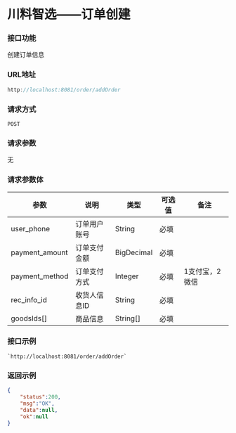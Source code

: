 # 川料智选——订单创建
### 接口功能

创建订单信息

### URL地址

```javascript
http://localhost:8081/order/addOrder
```

### 请求方式

`POST`

### 请求参数

无

### 请求参数体

| 参数      | 说明                               | 类型      | 可选值       | 备注    |
|---------- |---------------------------------- |---------- |------------- |-------- |
|user_phone  | 订单用户账号 | String | 必填 | |
|payment_amount | 订单支付金额 | BigDecimal | 必填 | |
|payment_method | 订单支付方式 | Integer | 必填 | 1支付宝，2微信 |
|rec_info_id | 收货人信息ID | String | 必填 | |
|goodsIds[] | 商品信息 | String[] | 必填 | |

### 接口示例

    `http://localhost:8081/order/addOrder`

### 返回示例

```json
{
    "status":200,
    "msg":"OK",
    "data":null,
    "ok":null
}
```
